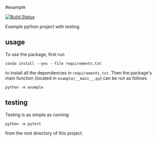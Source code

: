 #example

[![Build
Status](https://travis-ci.org/greyson9/example.svg?branch=master)](https://travis-ci.org/greyson9/example)

Example python project with testing.

## usage

To use the package, first run

```
conda install --yes --file requirements.txt
```

to install all the dependencies in `requirements.txt`. Then the package's
main function (located in `example/__main__.py`) can be run as follows

```
python -m example
```

## testing

Testing is as simple as running

```
python -m pytest
```

from the root directory of this project.
